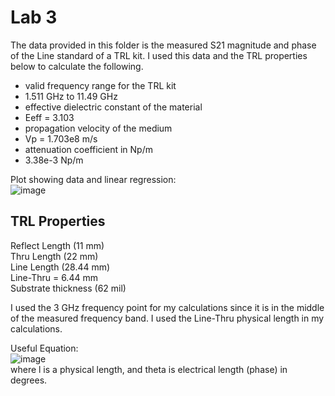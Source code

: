 # Lab 3
The data provided in this folder is the measured S21 magnitude and phase of the Line standard of a TRL kit. I used this data and the TRL properties below to calculate the following.

* valid frequency range for the TRL kit
 * 1.511 GHz to 11.49 GHz
* effective dielectric constant of the material
 * Eeff = 3.103
* propagation velocity of the medium
 * Vp = 1.703e8 m/s
* attenuation coefficient in Np/m
 * 3.38e-3 Np/m

Plot showing data and linear regression: <br>
![image](https://github.com/kalaswad/ECEN452-Spring2016/blob/master/Students/kalaswad/Lab3/figure_1.png)

## TRL Properties
Reflect Length (11 mm) <br>
Thru Length (22 mm) <br>
Line Length (28.44  mm) <br>
Line-Thru = 6.44 mm <br>
Substrate thickness (62 mil) <br>

I used the 3 GHz frequency point for my calculations since it is in the middle of the measured frequency band. I used the Line-Thru physical length in my calculations. 

Useful Equation: <br>
![image](https://github.com/CourseReps/ECEN452-Spring2016/blob/master/Labs/Lab3/Equation.png) <br>
where l is a physical length, and theta is electrical length (phase) in degrees.

